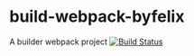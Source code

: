 # build-webpack-byfelix
A builder webpack project
[![Build Status](https://travis-ci.com/HalloScott/build-webpack-byfelix.svg?branch=master)](https://travis-ci.com/HalloScott/build-webpack-byfelix)

